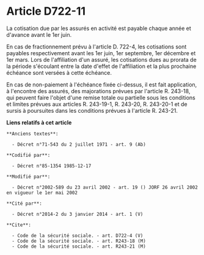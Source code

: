 # Article D722-11

La cotisation due par les assurés en activité est payable chaque année et d'avance avant le 1er juin.

En cas de fractionnement prévu à l'article D. 722-4, les cotisations sont payables respectivement avant les 1er juin, 1er
septembre, 1er décembre et 1er mars. Lors de l'affiliation d'un assuré, les cotisations dues au prorata de la période
s'écoulant entre la date d'effet de l'affiliation et la plus prochaine échéance sont versées à cette échéance. 

En cas de non-paiement à l'échéance fixée ci-dessus, il est fait application, à l'encontre des assurés, des majorations
prévues par l'article R. 243-18, qui peuvent faire l'objet d'une remise totale ou partielle sous les conditions et limites
prévues aux articles R. 243-19-1, R. 243-20, R. 243-20-1 et de sursis à poursuites dans les conditions prévues à l'article R.
243-21.

**Liens relatifs à cet article**

	**Anciens textes**:

	  - Décret n°71-543 du 2 juillet 1971 - art. 9 (Ab)

	**Codifié par**:

	  - Décret n°85-1354 1985-12-17

	**Modifié par**:

	  - Décret n°2002-589 du 23 avril 2002 - art. 19 () JORF 26 avril 2002 en vigueur le 1er mai 2002

	**Cité par**:

	  - Décret n°2014-2 du 3 janvier 2014 - art. 1 (V)

	**Cite**:

	  - Code de la sécurité sociale. - art. D722-4 (V)
	  - Code de la sécurité sociale. - art. R243-18 (M)
	  - Code de la sécurité sociale. - art. R243-21 (M)
